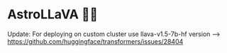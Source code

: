 # AstroLLaVA 🚀🦙

Update: For deploying on custom cluster use llava-v1.5-7b-hf version --> https://github.com/huggingface/transformers/issues/28404
